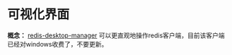 # 可视化界面

**概念：** [redis-desktop-manager](https://redisdesktop.com/download) 可以更直观地操作redis客户端，目前该客户端已经对windows收费了，不要更新。